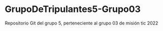 # GrupoDeTripulantes5-Grupo03
Repositorio Git del grupo 5, perteneciente al grupo 03 de misión tic 2022
